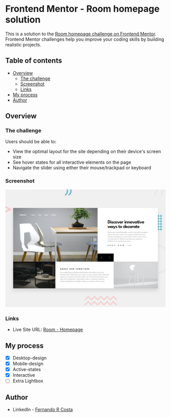 # Frontend Mentor - Room homepage solution

This is a solution to the [Room homepage challenge on Frontend Mentor](https://www.frontendmentor.io/challenges/room-homepage-BtdBY_ENq). Frontend Mentor challenges help you improve your coding skills by building realistic projects.

## Table of contents

- [Overview](#overview)
  - [The challenge](#the-challenge)
  - [Screenshot](#screenshot)
  - [Links](#links)
- [My process](#my-process)
- [Author](#author)

## Overview

### The challenge

Users should be able to:

- View the optimal layout for the site depending on their device's screen size
- See hover states for all interactive elements on the page
- Navigate the slider using either their mouse/trackpad or keyboard

### Screenshot

![](./design/desktop-preview.jpg)

### Links

- Live Site URL: [Room - Homepage](https://room-homepage-red-iota.vercel.app/)

## My process

- [x] Desktop-design
- [x] Mobile-design
- [x] Active-states
- [x] Interactive
- [ ] Extra Lightbox

## Author

- LinkedIn - [Fernando R Costa](https://www.linkedin.com/in/fernando-r-costa/)